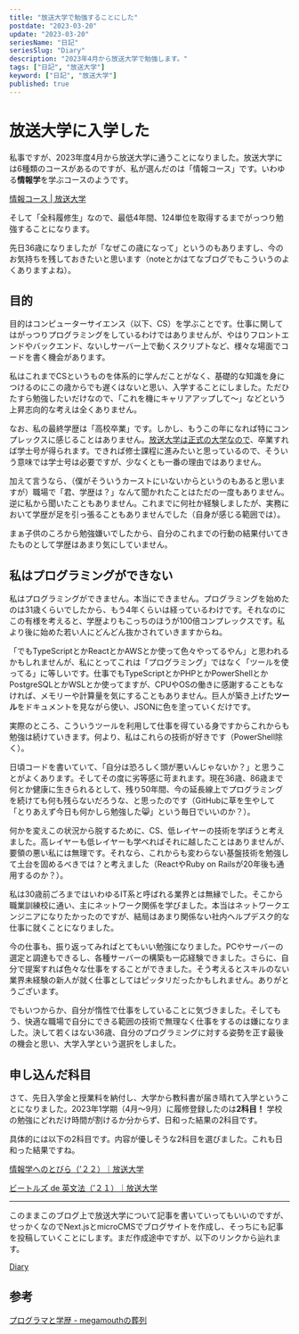 ```yaml
---
title: "放送大学で勉強することにした"
postdate: "2023-03-20"
update: "2023-03-20"
seriesName: "日記"
seriesSlug: "Diary"
description: "2023年4月から放送大学で勉強します。"
tags: ["日記", "放送大学"]
keyword: ["日記", "放送大学"]
published: true
---
```


# 放送大学に入学した

私事ですが、2023年度4月から放送大学に通うことになりました。放送大学には6種類のコースがあるのですが、私が選んだのは「情報コース」です。いわゆる**情報学**を学ぶコースのようです。

[情報コース | 放送大学](https://www.ouj.ac.jp/gakubu/info/)

そして「全科履修生」なので、最低4年間、124単位を取得するまでがっつり勉強することになります。

先日36歳になりましたが「なぜこの歳になって」というのもありますし、今のお気持ちを残しておきたいと思います（noteとかはてなブログでもこういうのよくありますよね）。

## 目的

目的はコンピューターサイエンス（以下、CS）を学ぶことです。仕事に関してはがっつりプログラミングをしているわけではありませんが、やはりフロントエンドやバックエンド、ないしサーバー上で動くスクリプトなど、様々な場面でコードを書く機会があります。

私はこれまでCSというものを体系的に学んだことがなく、基礎的な知識を身につけるのにこの歳からでも遅くはないと思い、入学することにしました。ただひたすら勉強したいだけなので、「これを機にキャリアアップして～」などという上昇志向的な考えは全くありません。

なお、私の最終学歴は「高校卒業」です。しかし、もうこの年になれば特にコンプレックスに感じることはありません。[放送大学は正式の大学なので](https://togetter.com/li/260510)、卒業すれば学士号が得られます。できれば修士課程に進みたいと思っているので、そういう意味では学士号は必要ですが、少なくとも一番の理由ではありません。

加えて言うなら、（僕がそういうカーストにいないからというのもあると思いますが）職場で「君、学歴は？」なんて聞かれたことはただの一度もありません。逆に私から聞いたこともありません。これまでに何社か経験しましたが、実務において学歴が足を引っ張ることもありませんでした（自身が感じる範囲では）。

まぁ子供のころから勉強嫌いでしたから、自分のこれまでの行動の結果付いてきたものとして学歴はあまり気にしていません。

## 私はプログラミングができない

私はプログラミングができません。本当にできません。プログラミングを始めたのは31歳くらいでしたから、もう4年くらいは経っているわけです。それなのにこの有様を考えると、学歴よりもこっちのほうが100倍コンプレックスです。私より後に始めた若い人にどんどん抜かされていきますからね。

「でもTypeScriptとかReactとかAWSとか使って色々やってるやん」と思われるかもしれませんが、私にとってこれは「プログラミング」ではなく「ツールを使ってる」に等しいです。仕事でもTypeScriptとかPHPとかPowerShellとかPostgreSQLとかWSLとか使ってますが、CPUやOSの働きに感謝することもなければ、メモリーや計算量を気にすることもありません。巨人が築き上げた**ツール**をドキュメントを見ながら使い、JSONに色を塗っていくだけです。

<aside>

実際のところ、こういうツールを利用して仕事を得ている身ですからこれからも勉強は続けていきます。何より、私はこれらの技術が好きです（PowerShell除く）。

</aside>

日頃コードを書いていて、「自分は恐ろしく頭が悪いんじゃないか？」と思うことがよくあります。そしてその度に劣等感に苛まれます。現在36歳、86歳まで何とか健康に生きられるとして、残り50年間、今の延長線上でプログラミングを続けても何も残らないだろうな、と思ったのです（GitHubに草を生やして「とりあえず今日も何かしら勉強した😸」という毎日でいいのか？）。

何かを変えこの状況から脱するために、CS、低レイヤーの技術を学ぼうと考えました。高レイヤーも低レイヤーも学べればそれに越したことはありませんが、要領の悪い私には無理です。それなら、これからも変わらない基盤技術を勉強して土台を固めるべきでは？と考えました（ReactやRuby on Railsが20年後も通用するのか？）。

私は30歳前ごろまではいわゆるIT系と呼ばれる業界とは無縁でした。そこから職業訓練校に通い、主にネットワーク関係を学びました。本当はネットワークエンジニアになりたかったのですが、結局はあまり関係ない社内ヘルプデスク的な仕事に就くことになりました。

今の仕事も、振り返ってみればとてもいい勉強になりました。PCやサーバーの選定と調達もできるし、各種サーバーの構築も一応経験できました。さらに、自分で提案すれば色々な仕事をすることができました。そう考えるとスキルのない業界未経験の新人が就く仕事としてはピッタリだったかもしれません。ありがとうございます。

でもいつからか、自分が惰性で仕事をしていることに気づきました。そしてもう、快適な職場で自分にできる範囲の技術で無理なく仕事をするのは嫌になりました。決して若くはない36歳、自分のプログラミングに対する姿勢を正す最後の機会と思い、大学入学という選択をしました。

## 申し込んだ科目

さて、先日入学金と授業料を納付し、大学から教科書が届き晴れて入学ということになりました。2023年1学期（4月～9月）に履修登録したのは**2科目！** 学校の勉強にどれだけ時間が割けるか分からず、日和った結果の2科目です。

具体的には以下の2科目です。内容が優しそうな2科目を選びました。これも日和った結果ですね。

[情報学へのとびら（’２２）｜放送大学](https://bangumi.ouj.ac.jp/v4/bslife/detail/11700403.html)

[ビートルズ&nbsp;de&nbsp;英文法（’２１）｜放送大学](https://bangumi.ouj.ac.jp/v4/bslife/detail/14201351.html)

---

このままこのブログ上で放送大学について記事を書いていってもいいのですが、せっかくなのでNext.jsとmicroCMSでブログサイトを作成し、そっちにも記事を投稿していくことにします。まだ作成途中ですが、以下のリンクから辿れます。

[Diary](https://toriwataridiary.vercel.app/)

## 参考

[プログラマと学歴 - megamouthの葬列](https://www.megamouth.info/entry/2018/09/28/042957)
